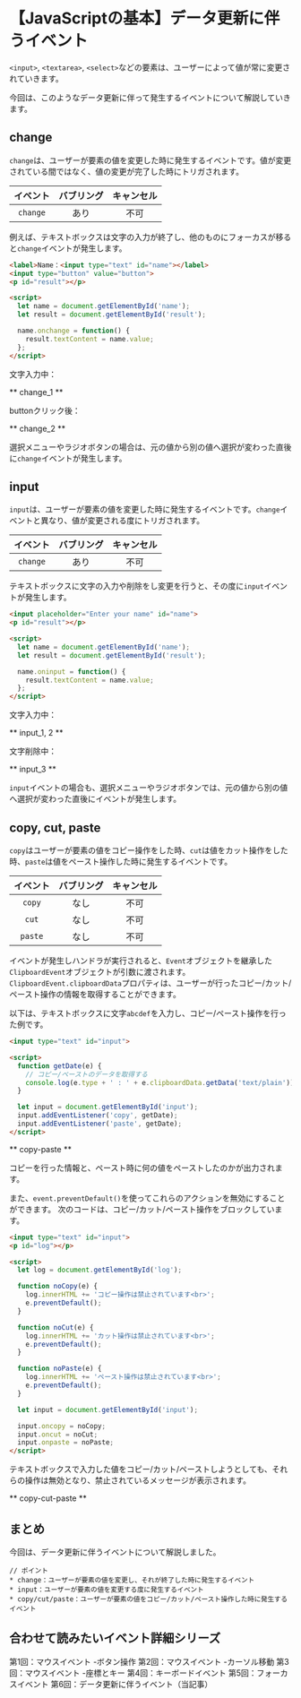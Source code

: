 # 【JavaScriptの基本】データ更新に伴うイベント 

```<input>```, ```<textarea>```, ```<select>```などの要素は、ユーザーによって値が常に変更されていきます。

今回は、このようなデータ更新に伴って発生するイベントについて解説していきます。

## change
```change```は、ユーザーが要素の値を変更した時に発生するイベントです。値が変更されている間ではなく、値の変更が完了した時にトリガされます。

|イベント|バブリング|キャンセル|
|:--:|:--:|:--:|
|```change```|あり|不可|

例えば、テキストボックスは文字の入力が終了し、他のものにフォーカスが移ると```change```イベントが発生します。
```html
<label>Name：<input type="text" id="name"></label>
<input type="button" value="button">
<p id="result"></p>

<script>
  let name = document.getElementById('name');
  let result = document.getElementById('result');

  name.onchange = function() {
    result.textContent = name.value; 
  };
</script>
```

文字入力中：

** change_1 **

buttonクリック後：

** change_2 **

選択メニューやラジオボタンの場合は、元の値から別の値へ選択が変わった直後に```change```イベントが発生します。

## input
```input```は、ユーザーが要素の値を変更した時に発生するイベントです。```change```イベントと異なり、値が変更される度にトリガされます。

|イベント|バブリング|キャンセル|
|:--:|:--:|:--:|
|```change```|あり|不可|

テキストボックスに文字の入力や削除をし変更を行うと、その度に```input```イベントが発生します。
```html
<input placeholder="Enter your name" id="name">
<p id="result"></p>

<script>
  let name = document.getElementById('name');
  let result = document.getElementById('result');

  name.oninput = function() {
    result.textContent = name.value; 
  };
</script>
 ```

文字入力中：

** input_1, 2 **

文字削除中：

** input_3 **

```input```イベントの場合も、選択メニューやラジオボタンでは、元の値から別の値へ選択が変わった直後にイベントが発生します。

## copy, cut, paste
```copy```はユーザーが要素の値をコピー操作をした時、```cut```は値をカット操作をした時、```paste```は値をペースト操作した時に発生するイベントです。

|イベント|バブリング|キャンセル|
|:--:|:--:|:--:|
|```copy```|なし|不可|
|```cut```|なし|不可|
|```paste```|なし|不可|

イベントが発生しハンドラが実行されると、```Event```オブジェクトを継承した```ClipboardEvent```オブジェクトが引数に渡されます。
```ClipboardEvent.clipboardData```プロパティは、ユーザーが行ったコピー/カット/ペースト操作の情報を取得することができます。

以下は、テキストボックスに文字```abcdef```を入力し、コピー/ペースト操作を行った例です。
```html
<input type="text" id="input">

<script>
  function getDate(e) {
    // コピー/ペーストのデータを取得する
    console.log(e.type + ' : ' + e.clipboardData.getData('text/plain'));
  }

  let input = document.getElementById('input');
  input.addEventListener('copy', getDate);
  input.addEventListener('paste', getDate);
</script>
 ```

** copy-paste **

コピーを行った情報と、ペースト時に何の値をペーストしたのかが出力されます。

また、```event.preventDefault()```を使ってこれらのアクションを無効にすることができます。
次のコードは、コピー/カット/ペースト操作をブロックしています。
```html
<input type="text" id="input">
<p id="log"></p>

<script>
  let log = document.getElementById('log');

  function noCopy(e) {
    log.innerHTML += 'コピー操作は禁止されています<br>';
    e.preventDefault();
  }

  function noCut(e) {
    log.innerHTML += 'カット操作は禁止されています<br>';
    e.preventDefault();
  }

  function noPaste(e) {
    log.innerHTML += 'ペースト操作は禁止されています<br>';
    e.preventDefault();
  }

  let input = document.getElementById('input');

  input.oncopy = noCopy;
  input.oncut = noCut;
  input.onpaste = noPaste;
</script>
 ```

テキストボックスで入力した値をコピー/カット/ペーストしようとしても、それらの操作は無効となり、禁止されているメッセージが表示されます。

** copy-cut-paste **

## まとめ
今回は、データ更新に伴うイベントについて解説しました。

```plain
// ポイント
* change：ユーザーが要素の値を変更し、それが終了した時に発生するイベント
* input：ユーザーが要素の値を変更する度に発生するイベント
* copy/cut/paste：ユーザーが要素の値をコピー/カット/ペースト操作した時に発生するイベント
```

## 合わせて読みたいイベント詳細シリーズ
第1回：マウスイベント -ボタン操作
第2回：マウスイベント -カーソル移動
第3回：マウスイベント -座標とキー
第4回：キーボードイベント
第5回：フォーカスイベント
第6回：データ更新に伴うイベント（当記事）








